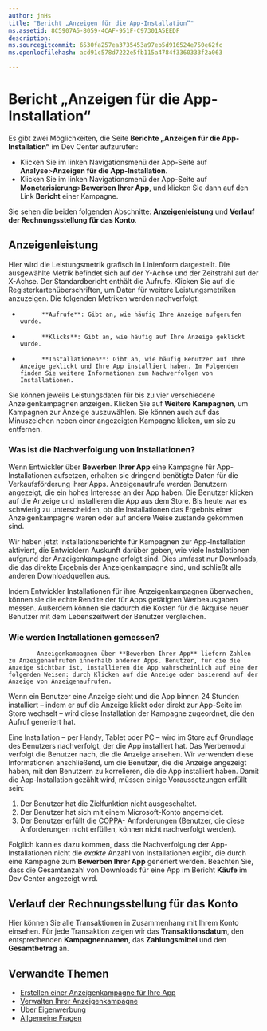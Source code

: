 ```yaml
---
author: jnHs
title: "Bericht „Anzeigen für die App-Installation“"
ms.assetid: 8C5907A6-8059-4CAF-951F-C97301A5EEDF
description: 
ms.sourcegitcommit: 6530fa257ea3735453a97eb5d916524e750e62fc
ms.openlocfilehash: acd91c578d7222e5fb115a4784f3360333f2a063

---
```


# Bericht „Anzeigen für die App-Installation“

Es gibt zwei Möglichkeiten, die Seite **Berichte „Anzeigen für die App-Installation“** im Dev Center aufzurufen:

-   Klicken Sie im linken Navigationsmenü der App-Seite auf **Analyse**&gt;**Anzeigen für die App-Installation**.
-   Klicken Sie im linken Navigationsmenü der App-Seite auf **Monetarisierung**&gt;**Bewerben Ihrer App**, und klicken Sie dann auf den Link **Bericht** einer Kampagne.

Sie sehen die beiden folgenden Abschnitte: **Anzeigenleistung** und **Verlauf der Rechnungsstellung für das Konto**.

## Anzeigenleistung

Hier wird die Leistungsmetrik grafisch in Linienform dargestellt. Die ausgewählte Metrik befindet sich auf der Y-Achse und der Zeitstrahl auf der X-Achse. Der Standardbericht enthält die Aufrufe. Klicken Sie auf die Registerkartenüberschriften, um Daten für weitere Leistungsmetriken anzuzeigen. Die folgenden Metriken werden nachverfolgt:

-   
            **Aufrufe**: Gibt an, wie häufig Ihre Anzeige aufgerufen wurde.
-   
            **Klicks**: Gibt an, wie häufig auf Ihre Anzeige geklickt wurde.
-   
            **Installationen**: Gibt an, wie häufig Benutzer auf Ihre Anzeige geklickt und Ihre App installiert haben. Im Folgenden finden Sie weitere Informationen zum Nachverfolgen von Installationen.

Sie können jeweils Leistungsdaten für bis zu vier verschiedene Anzeigenkampagnen anzeigen. Klicken Sie auf **Weitere Kampagnen**, um Kampagnen zur Anzeige auszuwählen. Sie können auch auf das Minuszeichen neben einer angezeigten Kampagne klicken, um sie zu entfernen.

### Was ist die Nachverfolgung von Installationen?

Wenn Entwickler über **Bewerben Ihrer App** eine Kampagne für App-Installationen aufsetzen, erhalten sie dringend benötigte Daten für die Verkaufsförderung ihrer Apps. Anzeigenaufrufe werden Benutzern angezeigt, die ein hohes Interesse an der App haben. Die Benutzer klicken auf die Anzeige und installieren die App aus dem Store. Bis heute war es schwierig zu unterscheiden, ob die Installationen das Ergebnis einer Anzeigenkampagne waren oder auf andere Weise zustande gekommen sind.

Wir haben jetzt Installationsberichte für Kampagnen zur App-Installation aktiviert, die Entwicklern Auskunft darüber geben, wie viele Installationen aufgrund der Anzeigenkampagne erfolgt sind. Dies umfasst nur Downloads, die das direkte Ergebnis der Anzeigenkampagne sind, und schließt alle anderen Downloadquellen aus.

Indem Entwickler Installationen für ihre Anzeigenkampagnen überwachen, können sie die echte Rendite der für Apps getätigten Werbeausgaben messen. Außerdem können sie dadurch die Kosten für die Akquise neuer Benutzer mit dem Lebenszeitwert der Benutzer vergleichen.

### Wie werden Installationen gemessen?


            Anzeigenkampagnen über **Bewerben Ihrer App** liefern Zahlen zu Anzeigenaufrufen innerhalb anderer Apps. Benutzer, für die die Anzeige sichtbar ist, installieren die App wahrscheinlich auf eine der folgenden Weisen: durch Klicken auf die Anzeige oder basierend auf der Anzeige von Anzeigenaufrufen.

Wenn ein Benutzer eine Anzeige sieht und die App binnen 24 Stunden installiert – indem er auf die Anzeige klickt oder direkt zur App-Seite im Store wechselt – wird diese Installation der Kampagne zugeordnet, die den Aufruf generiert hat.

Eine Installation – per Handy, Tablet oder PC – wird im Store auf Grundlage des Benutzers nachverfolgt, der die App installiert hat. Das Werbemodul verfolgt die Benutzer nach, die die Anzeige ansehen. Wir verwenden diese Informationen anschließend, um die Benutzer, die die Anzeige angezeigt haben, mit den Benutzern zu korrelieren, die die App installiert haben. Damit die App-Installation gezählt wird, müssen einige Voraussetzungen erfüllt sein:

1.  Der Benutzer hat die Zielfunktion nicht ausgeschaltet.
2.  Der Benutzer hat sich mit einem Microsoft-Konto angemeldet.
3.  Der Benutzer erfüllt die [COPPA](http://go.microsoft.com/fwlink?LinkId=536558)- Anforderungen (Benutzer, die diese Anforderungen nicht erfüllen, können nicht nachverfolgt werden).

Folglich kann es dazu kommen, dass die Nachverfolgung der App-Installationen nicht die *exakte* Anzahl von Installationen ergibt, die durch eine Kampagne zum **Bewerben Ihrer App** generiert werden. Beachten Sie, dass die Gesamtanzahl von Downloads für eine App im Bericht **Käufe** im Dev Center angezeigt wird.

## Verlauf der Rechnungsstellung für das Konto

Hier können Sie alle Transaktionen in Zusammenhang mit Ihrem Konto einsehen. Für jede Transaktion zeigen wir das **Transaktionsdatum**, den entsprechenden **Kampagnennamen**, das **Zahlungsmittel** und den **Gesamtbetrag** an.

## Verwandte Themen

* [Erstellen einer Anzeigenkampagne für Ihre App](create-an-ad-campaign-for-your-app.md)
* [Verwalten Ihrer Anzeigenkampagne](managing-your-ad-campaign.md)
* [Über Eigenwerbung](about-house-ads.md)
* [Allgemeine Fragen](common-questions.md)
 

 







<!--HONumber=Jun16_HO4-->


